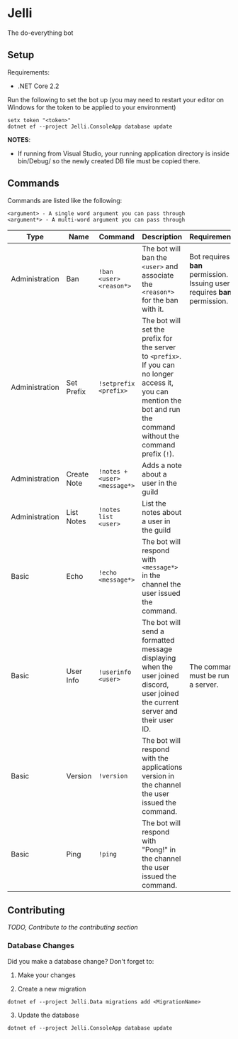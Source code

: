 # Jelli

The do-everything bot

## Setup

Requirements:

- .NET Core 2.2

Run the following to set the bot up (you may need to restart your editor on Windows for the token to be applied to your environment)

```
setx token "<token>"
dotnet ef --project Jelli.ConsoleApp database update
```

**NOTES**:

- If running from Visual Studio, your running application directory is inside bin/Debug/ so the newly created DB file must be copied there.

## Commands

Commands are listed like the following:

```
<argument> - A single word argument you can pass through
<argument*> - A multi-word argument you can pass through
```

| Type           | Name        | Command                      | Description                                                                                                                                                             | Requirements                                                               |
| -------------- | ----------- | ---------------------------- | ----------------------------------------------------------------------------------------------------------------------------------------------------------------------- | -------------------------------------------------------------------------- |
| Administration | Ban         | `!ban <user> <reason*>`      | The bot will ban the `<user>` and associate the `<reason*>` for the ban with it.                                                                                        | Bot requires **ban** permission. Issuing user requires **ban** permission. |
| Administration | Set Prefix  | `!setprefix <prefix>`        | The bot will set the prefix for the server to `<prefix>`. If you can no longer access it, you can mention the bot and run the command without the command prefix (`!`). |                                                                            |
| Administration | Create Note | `!notes + <user> <message*>` | Adds a note about a user in the guild                                                                                                                                   |                                                                            |
| Administration | List Notes  | `!notes list <user>`         | List the notes about a user in the guild                                                                                                                                |                                                                            |
| Basic          | Echo        | `!echo <message*>`           | The bot will respond with `<message*>` in the channel the user issued the command.                                                                                      |                                                                            |
| Basic          | User Info   | `!userinfo <user>`           | The bot will send a formatted message displaying when the user joined discord, user joined the current server and their user ID.                                        | The command must be run in a server.                                       |
| Basic          | Version     | `!version`                   | The bot will respond with the applications version in the channel the user issued the command.                                                                          |                                                                            |
| Basic          | Ping        | `!ping`                      | The bot will respond with "Pong!" in the channel the user issued the command.                                                                                           |                                                                            |

## Contributing

_TODO, Contribute to the contributing section_

### Database Changes

Did you make a database change? Don't forget to:

1. Make your changes

2. Create a new migration

`dotnet ef --project Jelli.Data migrations add <MigrationName>`

3. Update the database

`dotnet ef --project Jelli.ConsoleApp database update`
